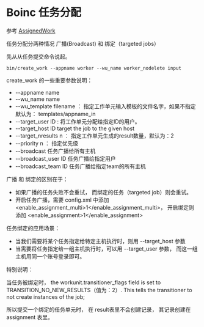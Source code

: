 # Boinc 任务分配

参考 [AssignedWork](https://github.com/BOINC/boinc/wiki/AssignedWork)

任务分配分两种情况 广播(Broadcast) 和 绑定（targeted jobs）

先从从任务提交命令说起。

```
bin/create_work --appname worker --wu_name worker_nodelete input
```

create_work 的一些重要参数说明：

- --appname name
- --wu_name name
- --wu_template filename ： 指定工作单元输入模板的文件名字，如果不指定默认为： templates/appname_in
- --target_user ID : 将工作单元分配给指定ID的用户。
- --target_host ID target the job to the given host
- --target_nresults n ： 指定工作单元生成的result数量，默认为：2
- --priority n ： 指定优先级
- --broadcast 任务广播给所有主机
- --broadcast_user ID 任务广播给指定用户
- --broadcast_team ID 任务广播给指定team的所有主机

广播 和 绑定的区别在于：

- 如果广播的任务失败不会重试， 而绑定的任务（targeted job）则会重试。
- 开启任务广播，需要 config.xml 中添加 <enable_assignment_multi>1</enable_assignment_multi>， 开启绑定则添加 <enable_assignment>1</enable_assignment>

任务绑定的应用场景：

- 当我们需要将某个任务指定给特定主机执行时，则用 --target_host 参数
- 当需要将任务指定给一组主机执行时，可以用 --target_user 参数， 而这一组主机用同一个账号登录即可。

特别说明：

当任务被绑定时， the workunit.transitioner_flags field is set to TRANSITION_NO_NEW_RESULTS（值为：2）. This tells the transitioner to not create instances of the job; 

所以提交一个绑定的任务单元时， 在 result表里不会创建记录， 其记录创建在 assignment 表里。


